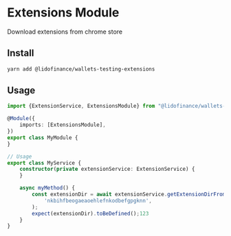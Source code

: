 # Extensions Module

Download extensions from chrome store

## Install

```bash
yarn add @lidofinance/wallets-testing-extensions
```

## Usage

```ts
import {ExtensionService, ExtensionsModule} from "@lidofinance/wallets-testing-extensions";

@Module({
    imports: [ExtensionsModule],
})
export class MyModule {
}

// Usage
export class MyService {
    constructor(private extensionService: ExtensionService) {
    }

    async myMethod() {
        const extensionDir = await extensionService.getExtensionDirFromId(
            'nkbihfbeogaeaoehlefnkodbefgpgknn',
        );
        expect(extensionDir).toBeDefined();123
    }
}
```
